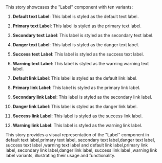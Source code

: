 This story showcases the "Label" component with ten variants:

1. **Default text Label**: This label is styled as the default text label.

2. **Primary text Label**: This label is styled as the primary text label.

3. **Secondary text Label**: This label is styled as the secondary text label.

4. **Danger text Label**: This label is styled as the danger text label.

5. **Success text Label**: This label is styled as the success text label.

6. **Warning text Label**: This label is styled as the warning warning text label.

7. **Default link Label**: This label is styled as the default link label.

8. **Primary link Label**: This label is styled as the primary link label.

9. **Secondary link Label**: This label is styled as the secondary link label.

10. **Danger link Label**: This label is styled as the danger link label.

11. **Success link Label**: This label is styled as the success link label.

12. **Warning link Label**: This label is styled as the warning link label.

This story provides a visual representation of the "Label" component in default text label,primary text label, secondary text label,danger text label, success text label ,warning text label and default link label,primary link label, secondary link label,danger link label, success link label ,warning link label variants, illustrating their usage and functionality.
